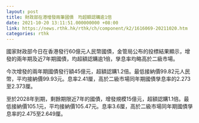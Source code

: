 ```yaml
---
layout: post
title: 財政部在港增發兩筆國債　均超額認購逾1倍
date: 2021-10-20 13:11:51.000000000 +08:00
link: https://news.rthk.hk/rthk/ch/component/k2/1616069-20211020.htm
categories: rthk
---
```


國家財政部今日在香港發行60億元人民幣國債，金管局公布的投標結果顯示，增發的兩年期及近7年期國債，均超額認購逾1倍，孳息率均略高於二級市場。

今次增發的兩年期國債發行額45億元，超額認購1.2倍。最低接納價99.82元人民幣，平均接納價99.93元。息率2.41厘，高於二級市場同年期國債孳息率的2.273至2.373厘。

至於2028年到期，剩餘期限近7年的國債，增發規模15億元，超額認購1.1倍。最低接納價105.1元，平均接納價105.47元。息率3.6厘，高於二級市場同年期國債孳息率的2.475至2.649厘。
